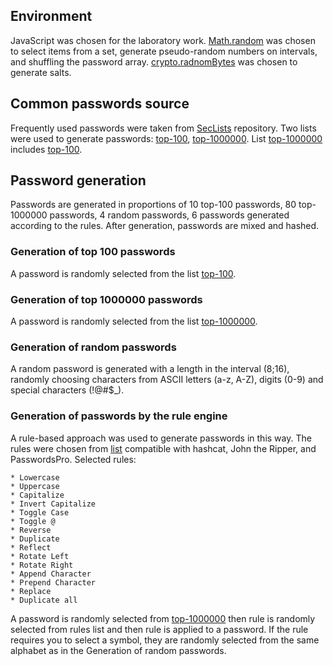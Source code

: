 ## Environment

JavaScript was chosen for the laboratory work. [Math.random](https://developer.mozilla.org/en-US/docs/Web/JavaScript/Reference/Global_Objects/Math/random)
was chosen to select items from a set, generate pseudo-random numbers on intervals, and shuffling the password array.
[crypto.radnomBytes](https://nodejs.org/dist/latest-v10.x/docs/api/crypto.html#crypto_crypto_randombytes_size_callback) was chosen to generate salts.

## Common passwords source

Frequently used passwords were taken from [SecLists](https://github.com/danielmiessler/SecLists) repository. Two lists
were used to generate passwords: [top-100](https://raw.githubusercontent.com/danielmiessler/SecLists/master/Passwords/Common-Credentials/10-million-password-list-top-100.txt),
[top-1000000](https://raw.githubusercontent.com/danielmiessler/SecLists/master/Passwords/Common-Credentials/10-million-password-list-top-1000000.txt).
List [top-1000000](https://raw.githubusercontent.com/danielmiessler/SecLists/master/Passwords/Common-Credentials/10-million-password-list-top-1000000.txt)
includes [top-100](https://raw.githubusercontent.com/danielmiessler/SecLists/master/Passwords/Common-Credentials/10-million-password-list-top-100.txt).

## Password generation

Passwords are generated in proportions of 10 top-100 passwords, 80 top-1000000 passwords, 4 random passwords,
6 passwords generated according to the rules. After generation, passwords are mixed and hashed.

### Generation of top 100 passwords

A password is randomly selected from the list [top-100](https://raw.githubusercontent.com/danielmiessler/SecLists/master/Passwords/Common-Credentials/10-million-password-list-top-100.txt).

### Generation of top 1000000 passwords 

A password is randomly selected from the list [top-1000000](https://raw.githubusercontent.com/danielmiessler/SecLists/master/Passwords/Common-Credentials/10-million-password-list-top-1000000.txt).

### Generation of random passwords

A random password is generated with a length in the interval (8;16), randomly choosing characters from ASCII letters (a-z, A-Z),
digits (0-9) and special characters (!@#$_).

### Generation of passwords by the rule engine

A rule-based approach was used to generate passwords in this way. The rules were chosen from [list](https://hashcat.net/wiki/doku.php?id=rule_based_attack)
compatible with hashcat, John the Ripper, and PasswordsPro. Selected rules:
  
    * Lowercase
    * Uppercase
    * Capitalize
    * Invert Capitalize
    * Toggle Case
    * Toggle @
    * Reverse
    * Duplicate
    * Reflect
    * Rotate Left
    * Rotate Right
    * Append Character
    * Prepend Character
    * Replace
    * Duplicate all

A password is randomly selected from [top-1000000](https://raw.githubusercontent.com/danielmiessler/SecLists/master/Passwords/Common-Credentials/10-million-password-list-top-1000000.txt) 
then rule is randomly selected from rules list and then rule is applied to a password. 
If the rule requires you to select a symbol, they are randomly selected from the same alphabet as in the Generation of random passwords.

